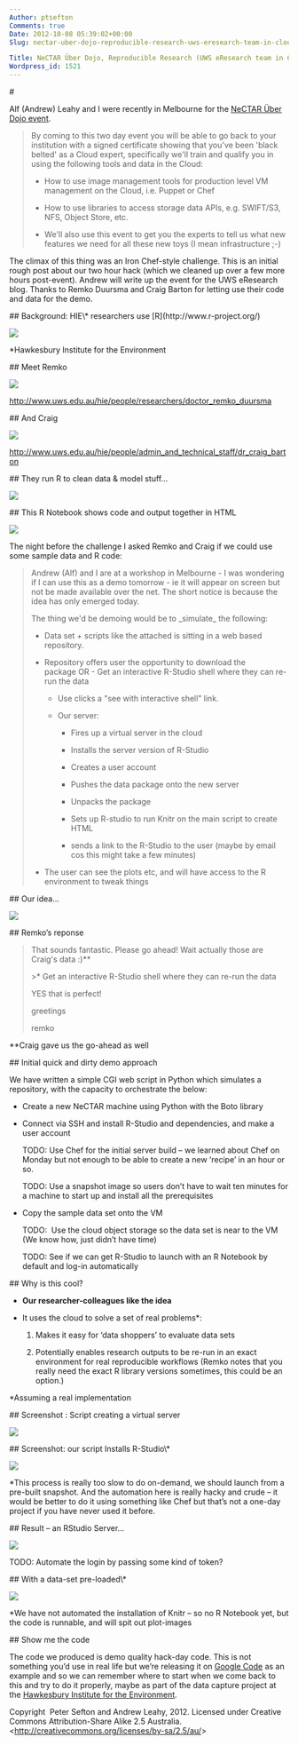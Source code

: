 ```yaml
---
Author: ptsefton
Comments: true
Date: 2012-10-08 05:39:02+00:00
Slug: nectar-uber-dojo-reproducible-research-uws-eresearch-team-in-cloud-land-ii

Title: NeCTAR Über Dojo, Reproducible Research (UWS eResearch team in Cloud Land II)
Wordpress_id: 1521
---
```


<article itemscope="itemscope" itemtype="http://schema.org/ScholarlyArticle">
<section>
# 

Alf (Andrew) Leahy and I were recently in Melbourne for the [NeCTAR Über
Dojo event](http://melbourne-uberdojo.eventbrite.com/).

> By coming to this two day event you will be able to go back to your
> institution with a signed certificate showing that you've been 'black
> belted' as a Cloud expert, specifically we'll train and qualify you in
> using the following tools and data in the Cloud:
>
> -   How to use image management tools for production level VM
>     management on the Cloud, i.e. Puppet or Chef
>
> -   How to use libraries to access storage data APIs, e.g. SWIFT/S3,
>     NFS, Object Store, etc.
>
> -   We'll also use this event to get you the experts to tell us what
>     new features we need for all these new toys (I mean infrastructure
>     ;-)
>
The climax of this thing was an Iron Chef-style challenge. This is an
initial rough post about our two hour hack (which we cleaned up over a
few more hours post-event). Andrew will write up the event for the UWS
eResearch blog. Thanks to Remko Duursma and Craig Barton for letting use
their code and data for the demo.

<section itemscope itemtype="http://purl.org/ontology/bibo/Slide">
## Background: HIE\* researchers use [R](http://www.r-project.org/)

![](/wp-content/uploads/2012/10/wpid-NeCTAR_uber_Dojo.docx.htm_NeCTAR_uber_Dojo.docx_filesimage002.jpg)

\*Hawkesbury Institute for the Environment

</section>

<section itemscope itemtype="http://purl.org/ontology/bibo/Slide">
## Meet Remko

![](/wp-content/uploads/2012/10/wpid-NeCTAR_uber_Dojo.docx.htm_NeCTAR_uber_Dojo.docx_filesimage004.jpg)

<http://www.uws.edu.au/hie/people/researchers/doctor_remko_duursma>

</section>

<section itemscope itemtype="http://purl.org/ontology/bibo/Slide">
## And Craig

![](/wp-content/uploads/2012/10/wpid-NeCTAR_uber_Dojo.docx.htm_NeCTAR_uber_Dojo.docx_filesimage006.jpg)

<http://www.uws.edu.au/hie/people/admin_and_technical_staff/dr_craig_barton>

</section>

<section itemscope itemtype="http://purl.org/ontology/bibo/Slide">
## They run R to clean data & model stuff…

![](/wp-content/uploads/2012/10/wpid-NeCTAR_uber_Dojo.docx.htm_NeCTAR_uber_Dojo.docx_filesimage008.jpg)

</section>

<section itemscope itemtype="http://purl.org/ontology/bibo/Slide">
## This R Notebook shows code and output together in HTML

![](/wp-content/uploads/2012/10/wpid-NeCTAR_uber_Dojo.docx.htm_NeCTAR_uber_Dojo.docx_filesimage010.jpg)

</section>
The night before the challenge I asked Remko and Craig if we could use
some sample data and R code:

> Andrew (Alf) and I are at a workshop in Melbourne - I was wondering if
> I can use this as a demo tomorrow - ie it will appear on screen but
> not be made available over the net. The short notice is because the
> idea has only emerged today.
>
> The thing we'd be demoing would be to \_simulate\_ the following:
>
> -   Data set + scripts like the attached is sitting in a web based
>     repository.
>
> -   Repository offers user the opportunity to download the
>     package OR - Get an interactive R-Studio shell where they can
>     re-run the data
>
>     -   Use clicks a "see with interactive shell" link.
>
>     -   Our server:
>
>         -   Fires up a virtual server in the cloud
>
>         -   Installs the server version of R-Studio
>
>         -   Creates a user account 
>
>         -   Pushes the data package onto the new server
>
>         -   Unpacks the package
>
>         -   Sets up R-studio to run Knitr on the main script to create
>             HTML
>
>         -   sends a link to the R-Studio to the user (maybe by email
>             cos this might take a few minutes)
>
> -   The user can see the plots etc, and will have access to the R
>     environment to tweak things
>
<section itemscope itemtype="http://purl.org/ontology/bibo/Slide">
## Our idea…

![](/wp-content/uploads/2012/10/wpid-NeCTAR_uber_Dojo.docx.htm_NeCTAR_uber_Dojo.docx_filesimage012.png)

</section>

<section itemscope itemtype="http://purl.org/ontology/bibo/Slide">
## Remko’s reponse

> That sounds fantastic. Please go ahead! Wait actually those are
> Craig's data :)\*\*
>
> \>\* Get an interactive R-Studio shell where they can re-run the data
>
> YES that is perfect!
>
> greetings
>
> remko
>
\*\*Craig gave us the go-ahead as well

</section>

<section itemscope itemtype="http://purl.org/ontology/bibo/Slide">
## Initial quick and dirty demo approach

We have written a simple CGI web script in Python which simulates a
repository, with the capacity to orchestrate the below:

-   Create a new NeCTAR machine using Python with the Boto library

-   Connect via SSH and install R-Studio and dependencies, and make a
    user account

    TODO: Use Chef for the initial server build – we learned about Chef
    on Monday but not enough to be able to create a new ‘recipe’ in an
    hour or so.

    TODO: Use a snapshot image so users don’t have to wait ten minutes
    for a machine to start up and install all the prerequisites

-   Copy the sample data set onto the VM

    TODO:  Use the cloud object storage so the data set is near to the
    VM (We know how, just didn’t have time)

    TODO: See if we can get R-Studio to launch with an R Notebook by
    default and log-in automatically

</section>

<section itemscope itemtype="http://purl.org/ontology/bibo/Slide">
## Why is this cool?

-   **Our researcher-colleagues like the idea**

-   It uses the cloud to solve a set of real problems\*:

    1.  Makes it easy for ‘data shoppers’ to evaluate data sets

    2.  Potentially enables research outputs to be re-run in an exact
        environment for real reproducible workflows (Remko notes that
        you really need the exact R library versions sometimes, this
        could be an option.)

\*Assuming a real implementation

</section>

<section itemscope itemtype="http://purl.org/ontology/bibo/Slide">
## Screenshot : Script creating a virtual server

![](/wp-content/uploads/2012/10/wpid-NeCTAR_uber_Dojo.docx.htm_NeCTAR_uber_Dojo.docx_filesimage014.jpg)

</section>

<section itemscope itemtype="http://purl.org/ontology/bibo/Slide">
## Screenshot: our script Installs R-Studio\*

![](/wp-content/uploads/2012/10/wpid-NeCTAR_uber_Dojo.docx.htm_NeCTAR_uber_Dojo.docx_filesimage016.jpg)

\*This process is really too slow to do on-demand, we should launch from
a pre-built snapshot. And the automation here is really hacky and crude
– it would be better to do it using something like Chef but that’s not a
one-day project if you have never used it before.

</section>

<section itemscope itemtype="http://purl.org/ontology/bibo/Slide">
## Result – an RStudio Server…

![](/wp-content/uploads/2012/10/wpid-NeCTAR_uber_Dojo.docx.htm_NeCTAR_uber_Dojo.docx_filesimage018.jpg)

TODO: Automate the login by passing some kind of token?

</section>

<section itemscope itemtype="http://purl.org/ontology/bibo/Slide">
## With a data-set pre-loaded\*

![](/wp-content/uploads/2012/10/wpid-NeCTAR_uber_Dojo.docx.htm_NeCTAR_uber_Dojo.docx_filesimage020.jpg)

\*We have not automated the installation of Knitr – so no R Notebook
yet, but the code is runnable, and will spit out plot-images

</section>

<section itemscope itemtype="http://purl.org/ontology/bibo/Slide">
## Show me the code

The code we produced is demo quality hack-day code. This is not
something you’d use in real life but we’re releasing it on [Google
Code](http://code.google.com/p/uws-eresearch/source/browse/#svn%2Ftrunk%2Fnectar-cloud%2Frstudio)
as an example and so we can remember where to start when we come back to
this and try to do it properly, maybe as part of the data capture
project at the [Hawkesbury Institute for the
Environment](http://eresearch.uws.edu.au/blog/projects/data-capture-for-climate-change-and-energy-research/).

</section>

Copyright<span class="apple-converted-space">  </span>Peter Sefton and
Andrew Leahy, 2012. Licensed under<span
class="apple-converted-space"> </span>Creative Commons Attribution-Share
Alike 2.5<span class="apple-converted-space"> </span>Australia.
\<<http://creativecommons.org/licenses/by-sa/2.5/au/>\>

</section>
</article>

